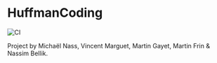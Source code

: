 # HuffmanCoding

![CI](https://github.com/PlugNCS/HuffmanCoding/workflows/CI/badge.svg)

Project by Michaël Nass, Vincent Marguet, Martin Gayet, Martin Frin & Nassim Bellik.

